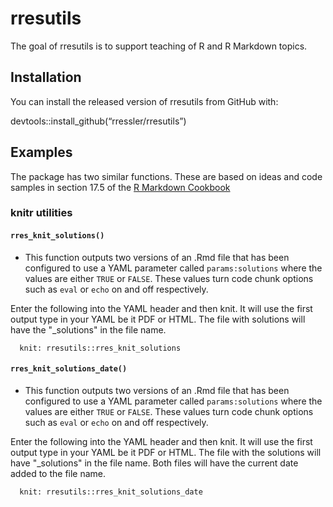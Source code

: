 
<!-- README.md is generated from README.Rmd. Please edit that file -->

# rresutils

<!-- badges: start -->
<!-- badges: end -->

The goal of rresutils is to support teaching of R and R Markdown topics.

## Installation

You can install the released version of rresutils from GitHub with:

devtools::install\_github(“rressler/rresutils”)

## Examples

The package has two similar functions. These are based on ideas and code
samples in section 17.5 of the [R Markdown
Cookbook](https://bookdown.org/yihui/rmarkdown-cookbook/custom-knit.html)

### knitr utilities

#### `rres_knit_solutions()`

-   This function outputs two versions of an .Rmd file that has been
    configured to use a YAML parameter called `params:solutions` where
    the values are either `TRUE` or `FALSE`. These values turn code
    chunk options such as `eval` or `echo` on and off respectively.

Enter the following into the YAML header and then knit. It will use the
first output type in your YAML be it PDF or HTML. The file with
solutions will have the "\_solutions" in the file name.

      knit: rresutils::rres_knit_solutions
      

#### `rres_knit_solutions_date()`

-   This function outputs two versions of an .Rmd file that has been
    configured to use a YAML parameter called `params:solutions` where
    the values are either `TRUE` or `FALSE`. These values turn code
    chunk options such as `eval` or `echo` on and off respectively.

Enter the following into the YAML header and then knit. It will use the
first output type in your YAML be it PDF or HTML. The file with the
solutions will have "\_solutions" in the file name. Both files will have
the current date added to the file name.

      knit: rresutils::rres_knit_solutions_date
      
